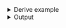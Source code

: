 <details><summary>Derive example</summary>

```no_run
#[derive(Debug, Clone, Bpaf)]
pub enum Format {
    /// Produce output in HTML format
    Html,
    /// Produce output in Markdown format
    Markdown,
    /// Produce output in manpage format
    Manpage,
}

#[derive(Debug, Clone, Bpaf)]
#[bpaf(options)]
pub struct Options {
    /// File to process
    input: String,
    #[bpaf(external(format))]
    format: Format,
}

fn main() {
    println!("{:?}", options().run())
}
```

</details>
<details><summary>Output</summary>

Help message lists all possible options


<div class='bpaf-doc'>
$ app --help<br>
<p><b>Usage</b>: <tt><b>app</b></tt> <tt><b>--input</b></tt>=<tt><i>ARG</i></tt> (<tt><b>--html</b></tt> | <tt><b>--markdown</b></tt> | <tt><b>--manpage</b></tt>)</p><p><div>
<b>Available options:</b></div><dl><dt><tt><b>    --input</b></tt>=<tt><i>ARG</i></tt></dt>
<dd>File to process</dd>
<dt><tt><b>    --html</b></tt></dt>
<dd>Produce output in HTML format</dd>
<dt><tt><b>    --markdown</b></tt></dt>
<dd>Produce output in Markdown format</dd>
<dt><tt><b>    --manpage</b></tt></dt>
<dd>Produce output in manpage format</dd>
<dt><tt><b>-h</b></tt>, <tt><b>--help</b></tt></dt>
<dd>Prints help information</dd>
</dl>
</p>
<style>
div.bpaf-doc {
    padding: 14px;
    background-color:var(--code-block-background-color);
    font-family: "Source Code Pro", monospace;
    margin-bottom: 0.75em;
}
div.bpaf-doc dt { margin-left: 1em; }
div.bpaf-doc dd { margin-left: 3em; }
div.bpaf-doc dl { margin-top: 0; padding-left: 1em; }
div.bpaf-doc  { padding-left: 1em; }
</style>
</div>


Parser accepts one and only one value from enum in this example


<div class='bpaf-doc'>
$ app --input Cargo.toml --html<br>
Options { input: "Cargo.toml", format: Html }
</div>


<div class='bpaf-doc'>
$ app --input Cargo.toml --manpage<br>
Options { input: "Cargo.toml", format: Manpage }
</div>



<div class='bpaf-doc'>
$ app --input hello<br>
<b>Error:</b> expected <tt><b>--html</b></tt>, <tt><b>--markdown</b></tt>, or more, pass <tt><b>--help</b></tt> for usage information
<style>
div.bpaf-doc {
    padding: 14px;
    background-color:var(--code-block-background-color);
    font-family: "Source Code Pro", monospace;
    margin-bottom: 0.75em;
}
div.bpaf-doc dt { margin-left: 1em; }
div.bpaf-doc dd { margin-left: 3em; }
div.bpaf-doc dl { margin-top: 0; padding-left: 1em; }
div.bpaf-doc  { padding-left: 1em; }
</style>
</div>

</details>